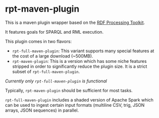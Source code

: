 # rpt-maven-plugin

This is a maven plugin wrapper based on the [RDF Processing Toolkit](https://github.com/SmartDataAnalytics/RdfProcessingToolkit).

It features goals for SPARQL and RML execution.

This plugin comes in two flavors:

* `rpt-full-maven-plugin`: This variant supports many special features at the cost of a large download (~500MB).
* `rpt-maven-plugin`: This is a version which has some niche features stripped in order to significantly reduce the plugin size. It is a strict subset of `rpt-full-maven-plugin`.

*Currently only `rpt-full-maven-plugin` is functional*

Typically, `rpt-maven-plugin` should be sufficient for most tasks.

`rpt-full-maven-plugin` includes a shaded version of Apache Spark which can be used to ingest certain input formats (multiline CSV, trig, JSON arrays, JSON sequences) in parallel.


